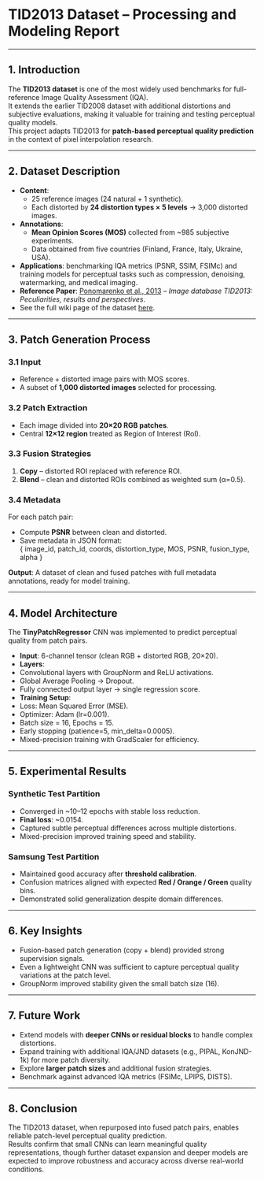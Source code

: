 # TID2013 Dataset – Processing and Modeling Report

---

## 1. Introduction
The **TID2013 dataset** is one of the most widely used benchmarks for full-reference Image Quality Assessment (IQA).  
It extends the earlier TID2008 dataset with additional distortions and subjective evaluations, making it valuable for training and testing perceptual quality models.  
This project adapts TID2013 for **patch-based perceptual quality prediction** in the context of pixel interpolation research.

---

## 2. Dataset Description
- **Content**:  
  - 25 reference images (24 natural + 1 synthetic).  
  - Each distorted by **24 distortion types × 5 levels** → 3,000 distorted images.  
- **Annotations**:  
  - **Mean Opinion Scores (MOS)** collected from ~985 subjective experiments.  
  - Data obtained from five countries (Finland, France, Italy, Ukraine, USA).  
- **Applications**: benchmarking IQA metrics (PSNR, SSIM, FSIMc) and training models for perceptual tasks such as compression, denoising, watermarking, and medical imaging. 
- **Reference Paper**: [Ponomarenko et al., 2013](https://www.ponomarenko.info/papers/tid2013.pdf) – *Image database TID2013: Peculiarities, results and perspectives*.  
- See the full wiki page of the dataset [here](https://github.com/HITProjects/PixelQuality/wiki/Mikhailuk-Dataset).
---

## 3. Patch Generation Process

### 3.1 Input
- Reference + distorted image pairs with MOS scores.  
- A subset of **1,000 distorted images** selected for processing.  

### 3.2 Patch Extraction
- Each image divided into **20×20 RGB patches**.  
- Central **12×12 region** treated as Region of Interest (RoI).  

### 3.3 Fusion Strategies
1. **Copy** – distorted ROI replaced with reference ROI.  
2. **Blend** – clean and distorted ROIs combined as weighted sum (α=0.5).  

### 3.4 Metadata
For each patch pair:
- Compute **PSNR** between clean and distorted.  
- Save metadata in JSON format:  
{ image_id, patch_id, coords, distortion_type, MOS, PSNR, fusion_type, alpha }


**Output**: A dataset of clean and fused patches with full metadata annotations, ready for model training.

---

## 4. Model Architecture
The **TinyPatchRegressor** CNN was implemented to predict perceptual quality from patch pairs.  

- **Input**: 6-channel tensor (clean RGB + distorted RGB, 20×20).  
- **Layers**:  
- Convolutional layers with GroupNorm and ReLU activations.  
- Global Average Pooling → Dropout.  
- Fully connected output layer → single regression score.  
- **Training Setup**:  
- Loss: Mean Squared Error (MSE).  
- Optimizer: Adam (lr=0.001).  
- Batch size = 16, Epochs = 15.  
- Early stopping (patience=5, min_delta=0.0005).  
- Mixed-precision training with GradScaler for efficiency.  

---

## 5. Experimental Results

### Synthetic Test Partition
- Converged in ~10–12 epochs with stable loss reduction.  
- **Final loss**: ~0.0154.  
- Captured subtle perceptual differences across multiple distortions.  
- Mixed-precision improved training speed and stability.  

### Samsung Test Partition
- Maintained good accuracy after **threshold calibration**.  
- Confusion matrices aligned with expected **Red / Orange / Green** quality bins.  
- Demonstrated solid generalization despite domain differences.  

---

## 6. Key Insights
- Fusion-based patch generation (copy + blend) provided strong supervision signals.  
- Even a lightweight CNN was sufficient to capture perceptual quality variations at the patch level.  
- GroupNorm improved stability given the small batch size (16).  

---

## 7. Future Work
- Extend models with **deeper CNNs or residual blocks** to handle complex distortions.  
- Expand training with additional IQA/JND datasets (e.g., PIPAL, KonJND-1k) for more patch diversity.  
- Explore **larger patch sizes** and additional fusion strategies.  
- Benchmark against advanced IQA metrics (FSIMc, LPIPS, DISTS).  

---

## 8. Conclusion
The TID2013 dataset, when repurposed into fused patch pairs, enables reliable patch-level perceptual quality prediction.  
Results confirm that small CNNs can learn meaningful quality representations, though further dataset expansion and deeper models are expected to improve robustness and accuracy across diverse real-world conditions.

